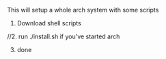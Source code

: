 This will setup a whole arch system with some scripts


1. Download shell scripts

//2. run ./install.sh if you've started arch

3. done
